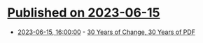 # [Published on 2023-06-15](index.md)

* [2023-06-15, 16:00:00](https://tech.slashdot.org/story/23/06/15/0931210/30-years-of-change-30-years-of-pdf?utm_source=rss1.0mainlinkanon&utm_medium=feed) - [30 Years of Change, 30 Years of PDF](https://tech.slashdot.org/story/23/06/15/0931210/30-years-of-change-30-years-of-pdf?utm_source=rss1.0mainlinkanon&utm_medium=feed)
